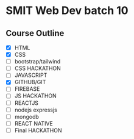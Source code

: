 # SMIT Web Dev batch 10

## Course Outline

- [x] HTML
- [x] CSS
- [ ] bootstrap/tailwind
- [ ] CSS HACKATHON
- [ ] JAVASCRIPT
- [x] GITHUB/GIT
- [ ] FIREBASE
- [ ] JS HACKATHON
- [ ] REACTJS
- [ ] nodejs expressjs 
- [ ] mongodb
- [ ] REACT NATIVE
- [ ] Final HACKATHON
